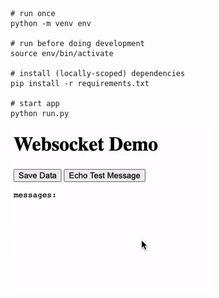 ```
# run once
python -m venv env

# run before doing development
source env/bin/activate

# install (locally-scoped) dependencies
pip install -r requirements.txt

# start app
python run.py
```

![websocket-gif](./docs/resources/websocket-demo.gif)
